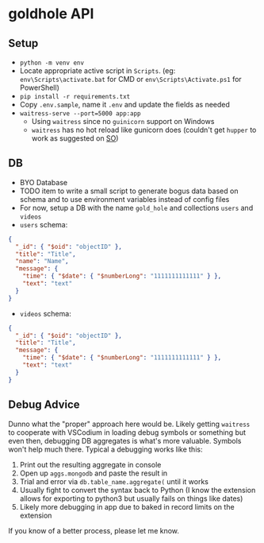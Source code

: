 # goldhole API

## Setup

- `python -m venv env`
- Locate appropriate active script in `Scripts`. (eg: `env\Scripts\activate.bat` for CMD or `env\Scripts\Activate.ps1` for PowerShell)
- `pip install -r requirements.txt`
- Copy `.env.sample`, name it `.env` and update the fields as needed
- `waitress-serve --port=5000 app:app`
  - Using `waitress` since no `guinicorn` support on Windows
  - `waitress` has no hot reload like gunicorn does (couldn't get `hupper` to work as suggested on [SO](https://stackoverflow.com/questions/36817604/how-to-change-and-reload-python-code-in-waitress-without-restarting-the-server))

## DB

- BYO Database
- TODO item to write a small script to generate bogus data based on schema and to use environment variables instead of config files
- For now, setup a DB with the name `gold_hole` and collections `users` and `videos`
- `users` schema:

```json
{
  "_id": { "$oid": "objectID" },
  "title": "Title",
  "name": "Name",
  "message": {
    "time": { "$date": { "$numberLong": "1111111111111" } },
    "text": "text"
  }
}
```

- `videos` schema:

```json
{
  "_id": { "$oid": "objectID" },
  "title": "Title",
  "message": {
    "time": { "$date": { "$numberLong": "1111111111111" } },
    "text": "text"
  }
}
```

## Debug Advice

Dunno what the "proper" approach here would be. Likely getting `waitress` to cooperate with VSCodium in loading debug symbols or something but even then, debugging DB aggregates is what's more valuable. Symbols won't help much there. Typical a debugging works like this:

1. Print out the resulting aggregate in console
2. Open up `aggs.mongodb` and paste the result in
3. Trial and error via `db.table_name.aggregate(` until it works
4. Usually fight to convert the syntax back to Python (I know the extension allows for exporting to python3 but usually fails on things like dates)
5. Likely more debugging in app due to baked in record limits on the extension

If you know of a better process, please let me know.
